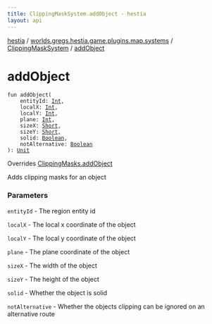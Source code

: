 ```yaml
---
title: ClippingMaskSystem.addObject - hestia
layout: api
---
```


<div class='api-docs-breadcrumbs'><a href="../../index.html">hestia</a> / <a href="../index.html">worlds.gregs.hestia.game.plugins.map.systems</a> / <a href="index.html">ClippingMaskSystem</a> / <a href="./add-object.html">addObject</a></div>

# addObject

<div class="signature"><code><span class="keyword">fun </span><span class="identifier">addObject</span><span class="symbol">(</span><br/>&nbsp;&nbsp;&nbsp;&nbsp;<span class="parameterName" id="worlds.gregs.hestia.game.plugins.map.systems.ClippingMaskSystem$addObject(kotlin.Int, kotlin.Int, kotlin.Int, kotlin.Int, kotlin.Short, kotlin.Short, kotlin.Boolean, kotlin.Boolean)/entityId">entityId</span><span class="symbol">:</span>&nbsp;<a href="https://kotlinlang.org/api/latest/jvm/stdlib/kotlin/-int/index.html"><span class="identifier">Int</span></a><span class="symbol">, </span><br/>&nbsp;&nbsp;&nbsp;&nbsp;<span class="parameterName" id="worlds.gregs.hestia.game.plugins.map.systems.ClippingMaskSystem$addObject(kotlin.Int, kotlin.Int, kotlin.Int, kotlin.Int, kotlin.Short, kotlin.Short, kotlin.Boolean, kotlin.Boolean)/localX">localX</span><span class="symbol">:</span>&nbsp;<a href="https://kotlinlang.org/api/latest/jvm/stdlib/kotlin/-int/index.html"><span class="identifier">Int</span></a><span class="symbol">, </span><br/>&nbsp;&nbsp;&nbsp;&nbsp;<span class="parameterName" id="worlds.gregs.hestia.game.plugins.map.systems.ClippingMaskSystem$addObject(kotlin.Int, kotlin.Int, kotlin.Int, kotlin.Int, kotlin.Short, kotlin.Short, kotlin.Boolean, kotlin.Boolean)/localY">localY</span><span class="symbol">:</span>&nbsp;<a href="https://kotlinlang.org/api/latest/jvm/stdlib/kotlin/-int/index.html"><span class="identifier">Int</span></a><span class="symbol">, </span><br/>&nbsp;&nbsp;&nbsp;&nbsp;<span class="parameterName" id="worlds.gregs.hestia.game.plugins.map.systems.ClippingMaskSystem$addObject(kotlin.Int, kotlin.Int, kotlin.Int, kotlin.Int, kotlin.Short, kotlin.Short, kotlin.Boolean, kotlin.Boolean)/plane">plane</span><span class="symbol">:</span>&nbsp;<a href="https://kotlinlang.org/api/latest/jvm/stdlib/kotlin/-int/index.html"><span class="identifier">Int</span></a><span class="symbol">, </span><br/>&nbsp;&nbsp;&nbsp;&nbsp;<span class="parameterName" id="worlds.gregs.hestia.game.plugins.map.systems.ClippingMaskSystem$addObject(kotlin.Int, kotlin.Int, kotlin.Int, kotlin.Int, kotlin.Short, kotlin.Short, kotlin.Boolean, kotlin.Boolean)/sizeX">sizeX</span><span class="symbol">:</span>&nbsp;<a href="https://kotlinlang.org/api/latest/jvm/stdlib/kotlin/-short/index.html"><span class="identifier">Short</span></a><span class="symbol">, </span><br/>&nbsp;&nbsp;&nbsp;&nbsp;<span class="parameterName" id="worlds.gregs.hestia.game.plugins.map.systems.ClippingMaskSystem$addObject(kotlin.Int, kotlin.Int, kotlin.Int, kotlin.Int, kotlin.Short, kotlin.Short, kotlin.Boolean, kotlin.Boolean)/sizeY">sizeY</span><span class="symbol">:</span>&nbsp;<a href="https://kotlinlang.org/api/latest/jvm/stdlib/kotlin/-short/index.html"><span class="identifier">Short</span></a><span class="symbol">, </span><br/>&nbsp;&nbsp;&nbsp;&nbsp;<span class="parameterName" id="worlds.gregs.hestia.game.plugins.map.systems.ClippingMaskSystem$addObject(kotlin.Int, kotlin.Int, kotlin.Int, kotlin.Int, kotlin.Short, kotlin.Short, kotlin.Boolean, kotlin.Boolean)/solid">solid</span><span class="symbol">:</span>&nbsp;<a href="https://kotlinlang.org/api/latest/jvm/stdlib/kotlin/-boolean/index.html"><span class="identifier">Boolean</span></a><span class="symbol">, </span><br/>&nbsp;&nbsp;&nbsp;&nbsp;<span class="parameterName" id="worlds.gregs.hestia.game.plugins.map.systems.ClippingMaskSystem$addObject(kotlin.Int, kotlin.Int, kotlin.Int, kotlin.Int, kotlin.Short, kotlin.Short, kotlin.Boolean, kotlin.Boolean)/notAlternative">notAlternative</span><span class="symbol">:</span>&nbsp;<a href="https://kotlinlang.org/api/latest/jvm/stdlib/kotlin/-boolean/index.html"><span class="identifier">Boolean</span></a><br/><span class="symbol">)</span><span class="symbol">: </span><a href="https://kotlinlang.org/api/latest/jvm/stdlib/kotlin/-unit/index.html"><span class="identifier">Unit</span></a></code></div>

Overrides <a href="../../worlds.gregs.hestia.game.api.map/-clipping-masks/add-object.html">ClippingMasks.addObject</a>

Adds clipping masks for an object

### Parameters

<code>entityId</code> - The region entity id

<code>localX</code> - The local x coordinate of the object

<code>localY</code> - The local y coordinate of the object

<code>plane</code> - The plane coordinate of the object

<code>sizeX</code> - The width of the object

<code>sizeY</code> - The height of the object

<code>solid</code> - Whether the object is solid

<code>notAlternative</code> - Whether the objects clipping can be ignored on an alternative route